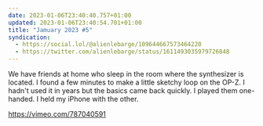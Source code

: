 ```yaml
---
date: 2023-01-06T23:40:40.757+01:00
updated: 2023-01-06T23:40:54.701+01:00
title: "Jamuary 2023 #5"
syndication:
  - https://social.lol/@alienlebarge/109644667573464220
  - https://twitter.com/alienlebarge/status/1611493035979726848
---
```

We have friends at home who sleep in the room where the synthesizer is located. I found a few minutes to make a little sketchy loop on the OP-Z. I hadn't used it in years but the basics came back quickly. I played them one-handed. I held my iPhone with the other.

https://vimeo.com/787040591
